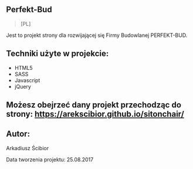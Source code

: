 ## Perfekt-Bud

> [PL]

Jest to projekt strony dla rozwijającej się Firmy Budowlanej PERFEKT-BUD.

## Techniki użyte w projekcie:

- HTML5
- SASS
- Javascript
- jQuery



## Możesz obejrzeć dany projekt przechodząc do strony: https://arekscibior.github.io/sitonchair/


## Autor:
Arkadiusz Ścibior

Data tworzenia projektu: 25.08.2017
